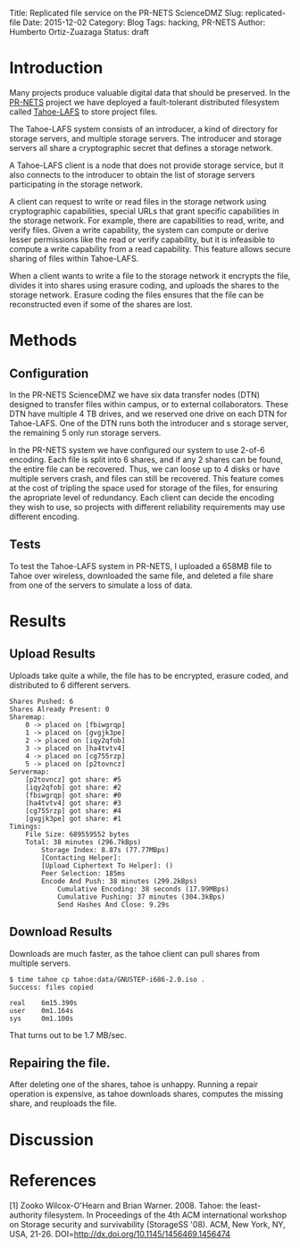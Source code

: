 Title: Replicated file service on the PR-NETS ScienceDMZ
Slug: replicated-file
Date: 2015-12-02
Category: Blog
Tags: hacking, PR-NETS
Author: Humberto Ortiz-Zuazaga
Status: draft

# Introduction

Many projects produce valuable digital data that should be
preserved. In the [PR-NETS](//prnets.ccom.uprrp.edu/) project we have
deployed a fault-tolerant distributed filesystem called
[Tahoe-LAFS](//tahoe-lafs.org/) to store project files.

The Tahoe-LAFS system consists of an introducer, a kind of directory
for storage servers, and multiple storage servers. The introducer and
storage servers all share a cryptographic secret that defines a
storage network.

A Tahoe-LAFS client is a node that does not provide storage service,
but it also connects to the introducer to obtain the list of storage
servers participating in the storage network.

A client can request to write or read files in the storage network
using cryptographic capabilities, special URLs that grant specific
capabilities in the storage network. For example, there are
capabilities to read, write, and verify files. Given a write
capability, the system can compute or derive lesser permissions like
the read or verify capability, but it is infeasible to compute a write
capability from a read capability. This feature allows secure sharing
of files within Tahoe-LAFS.

When a client wants to write a file to the storage network it encrypts
the file, divides it into shares using erasure coding, and uploads the
shares to the storage network. Erasure coding the files ensures that
the file can be reconstructed even if some of the shares are lost.

# Methods

## Configuration

In the PR-NETS ScienceDMZ we have six data transfer nodes (DTN)
designed to transfer files within campus, or to external
collaborators. These DTN have multiple 4 TB drives, and we reserved
one drive on each DTN for Tahoe-LAFS. One of the DTN runs both the
introducer and s storage server, the remaining 5 only run storage
servers.

In the PR-NETS system we have configured our system to use 2-of-6
encoding. Each file is split into 6 shares, and if any 2 shares can be
found, the entire file can be recovered. Thus, we can loose up to 4
disks or have multiple servers crash, and files can still be
recovered. This feature comes at the cost of tripling the space used
for storage of the files, for ensuring the apropriate level of
redundancy.  Each client can decide the encoding they wish to use, so
projects with different reliability requirements may use different
encoding.

## Tests

To test the Tahoe-LAFS system in PR-NETS, I uploaded a 658MB file to
Tahoe over wireless, downloaded the same file, and deleted a file
share from one of the servers to simulate a loss of data.

# Results

## Upload Results

Uploads take quite a while, the file has to be encrypted, erasure
coded, and distributed to 6 different servers.

    Shares Pushed: 6
    Shares Already Present: 0
    Sharemap:
        0 -> placed on [fbiwgrqp]
        1 -> placed on [gvgjk3pe]
        2 -> placed on [iqy2qfob]
        3 -> placed on [ha4tvtv4]
        4 -> placed on [cg755rzp]
        5 -> placed on [p2tovncz]
    Servermap:
        [p2tovncz] got share: #5
        [iqy2qfob] got share: #2
        [fbiwgrqp] got share: #0
        [ha4tvtv4] got share: #3
        [cg755rzp] got share: #4
        [gvgjk3pe] got share: #1
    Timings:
        File Size: 689559552 bytes
        Total: 38 minutes (296.7kBps)
            Storage Index: 8.87s (77.77MBps)
            [Contacting Helper]:
            [Upload Ciphertext To Helper]: ()
            Peer Selection: 185ms
            Encode And Push: 38 minutes (299.2kBps)
                Cumulative Encoding: 38 seconds (17.99MBps)
                Cumulative Pushing: 37 minutes (304.3kBps)
                Send Hashes And Close: 9.29s

## Download Results

Downloads are much faster, as the tahoe client can pull shares from
multiple servers.

    $ time tahoe cp tahoe:data/GNUSTEP-i686-2.0.iso .
    Success: files copied
    
    real    6m15.390s
    user    0m1.164s
    sys     0m1.100s

That turns out to be 1.7 MB/sec.

## Repairing the file.

After deleting one of the shares, tahoe is unhappy. Running a repair operation is expensive, as tahoe downloads shares, computes the missing share, and reuploads the file.

# Discussion

# References

[1] Zooko Wilcox-O'Hearn and Brian Warner. 2008. Tahoe: the
least-authority filesystem. In Proceedings of the 4th ACM
international workshop on Storage security and survivability
(StorageSS '08). ACM, New York, NY, USA,
21-26. DOI=<http://dx.doi.org/10.1145/1456469.1456474>
